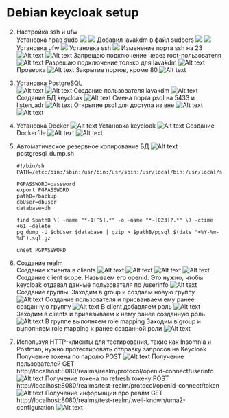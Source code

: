 # Debian keycloak setup
2. Настройка ssh и ufw  
    Установка прав sudo
    ![](assets/KeycloakSetup/checksudo.png)
    ![](assets/KeycloakSetup/notsudo.png)
    Добавил lavakdm в файл sudoers
    ![](assets/KeycloakSetup/Pasted%20image%2020231101135215.png)
    ![](assets/KeycloakSetup/Pasted%image%20231101135337.png)
    Установка ufw
    ![](assets/KeycloakSetup/Pasted%20image%2020231101135500.png)
    Установка ssh
    ![](assets/KeycloakSetup/Pasted%20image%2020231101135610.png)
    Изменение порта ssh на 23
    ![Alt text](assets/KeycloakSetup/image-2.png)
    ![Alt text](assets/KeycloakSetup/image-1.png)
    Запрещаю подключение через root-пользователя
    ![Alt text](assets/KeycloakSetup/image-4.png)
    Разрешаю подключение только для lavakdm
    ![Alt text](assets/KeycloakSetup/image-6.png)
    Проверка
    ![Alt text](assets/KeycloakSetup/image-23.png)
    Закрытие портов, кроме 80
    ![Alt text](assets/KeycloakSetup/image-8.png)
3. Установка PostgreSQL  
   ![Alt text](assets/KeycloakSetup/image-9.png)
   ![Alt text](assets/KeycloakSetup/image-10.png)
   Создание пользователя lavakdm
   ![Alt text](assets/KeycloakSetup/image-24.png)
   Создание БД keycloak
   ![Alt text](assets/KeycloakSetup/image-25.png)
   Смена порта psql на 5433 и listen_adr
   ![Alt text](assets/KeycloakSetup/image-27.png)
   Открытие psql для доступа из вне
   ![Alt text](assets/KeycloakSetup/image-26.png)
   ![Alt text](assets/KeycloakSetup/image-28.png)
4. Установка Docker
   ![Alt text](assets/KeycloakSetup/image-18.png)
   Установка keycloak 
   ![Alt text](assets/KeycloakSetup/image-19.png)
   Создание Dockerfile
   ![Alt text](assets/KeycloakSetup/image-31.png)
   ![Alt text](assets/KeycloakSetup/image-32.png)
5. Автоматическое резервное копирование БД
   ![Alt text](assets/KeycloakSetup/image-33.png)
   postgresql_dump.sh
   ```shell
   #!/bin/sh
   PATH=/etc:/bin:/sbin:/usr/bin:/usr/sbin:/usr/local/bin:/usr/local/sbin

   PGPASSWORD=password
   export PGPASSWORD
   pathB=/backup
   dbUser=dbuser
   database=db

   find $pathB \( -name "*-1[^5].*" -o -name "*-[023]?.*" \) -ctime +61 -delete
   pg_dump -U $dbUser $database | gzip > $pathB/pgsql_$(date "+%Y-%m-%d").sql.gz

   unset PGPASSWORD
   ```
6. Создание realm   
   Создание клиента в clients
   ![Alt text](assets/KeycloakSetup/image-35.png)
   ![Alt text](assets/KeycloakSetup/image-36.png)
   ![Alt text](assets/KeycloakSetup/image-37.png)
   ![Alt text](assets/KeycloakSetup/image-38.png)
   Создание client scope. Называем его openid. Это нужно, чтобы keycloak отдавал данные пользователя по /userinfo
   ![Alt text](assets/KeycloakSetup/image-39.png)
   Создание группы. Заходим в group и создаем новую группу
   ![Alt text](assets/KeycloakSetup/image-40.png)
   Создание пользователя и присваиваем ему ранее созданную группу
   ![Alt text](assets/KeycloakSetup/image-41.png)
   В client добавляем роль 
   ![Alt text](assets/KeycloakSetup/image-43.png)
   Заходим в clients и привязываем к нему ранее созданную роль
   ![Alt text](assets/KeycloakSetup/image-44.png)
   В группе выполняем role mapping 
   Заходим в group и выполняем role mapping к ранее созданной роли
   ![Alt text](assets/KeycloakSetup/image-45.png)

7. Используя HTTP-клиенты для тестирования, такие как Insomnia и Postman, нужно протестировать отправку запросов на Keycloak
   Получение токена по паролю POST
   ![Alt text](assets/KeycloakSetup/image-46.png)
   Получение пользователей GET http://localhost:8080/realms/realm/protocol/openid-connect/userinfo
   ![Alt text](assets/KeycloakSetup/image-47.png)
   Получение токена по refresh токену POST http://localhost:8080/realms/test-realm/protocol/openid-connect/token 
   ![Alt text](assets/KeycloakSetup/image-48.png)
   Получение информации про реалм GET http://localhost:8080/realms/test-realm/.well-known/uma2-configuration
   ![Alt text](assets/KeycloakSetup/image-49.png)
